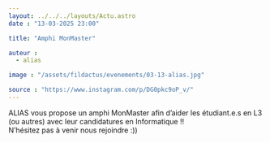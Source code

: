 ```yaml
---
layout: ../../../layouts/Actu.astro
date : "13-03-2025 23:00"

title: "Amphi MonMaster"

auteur :
  - alias

image : "/assets/fildactus/evenements/03-13-alias.jpg"

source : "https://www.instagram.com/p/DG0pkc9oP_v/"
---
```


ALIAS vous propose un amphi MonMaster afin d’aider les étudiant.e.s en L3 (ou autres) avec leur candidatures en Informatique !!  
N’hésitez pas à venir nous rejoindre :))